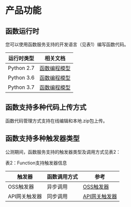 # 产品功能


## 函数运行时

您可以使用函数服务支持的开发语言（见表1）编写函数代码。


|运行时类型     | 相关文档    |
| ---------- | ---------- |
| Python 2.7  | [函数编程模型](../Operation-Guide/buildfunction/programming-model/basic-concept.md)|
| Python 3.6 | [函数编程模型](../Operation-Guide/buildfunction/programming-model/basic-concept.md)|
| Python 3.7 | [函数编程模型](../Operation-Guide/buildfunction/programming-model/basic-concept.md)|

## 函数支持多种代码上传方式

函数代码管理方式支持在线编辑和本地.zip包上传。

## 函数支持多种触发器类型

公测期间，函数服务支持的触发器类型及调用方式见表2：

表2：Function支持触发器信息

| 触发器     | 函数调用方式 | 参考       |
| ---------- | ------------ | ---------- |
| OSS触发器  | 异步调用     | [OSS触发器](../Operation-Guide/invokefunction/triggermanagement/eventsourceservice/oss-tirgger.md)|
| API网关触发器 | 同步调用     | [API网关触发器](../Operation-Guide/invokefunction/triggermanagement/eventsourceservice/apig-tigger.md)|
